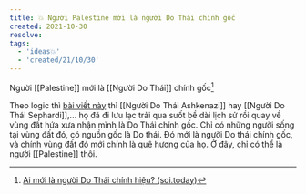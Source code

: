```yaml
---
title: 💥 Người Palestine mới là người Do Thái chính gốc
created: 2021-10-30
resolve: 
tags:
  - 'ideas💥'
  - 'created/21/10/30'
---
```


Người [[Palestine]] mới là [[Người Do Thái]] chính gốc[^1]

Theo logic thì [bài viết này](http://soi.today/?p=130570) thì [[Người Do Thái Ashkenazi]] hay [[Người Do Thái Sephardi]],... họ đã đi lưu lạc trải qua suốt bề dài lịch sử rồi quay về vùng đất hứa xưa nhận mình là Do Thái chính gốc. Chỉ có những người sống tại vùng đất đó, có nguồn gốc là Do thái. Đó mới là người Do thái chính gốc, và chính vùng đất đó mới chính là quê hương của họ. Ở đây, chỉ có thể là người [[Palestine]] thôi.

[^1]:[Ai mới là người Do Thái chính hiệu? (soi.today)](http://soi.today/?p=130570)